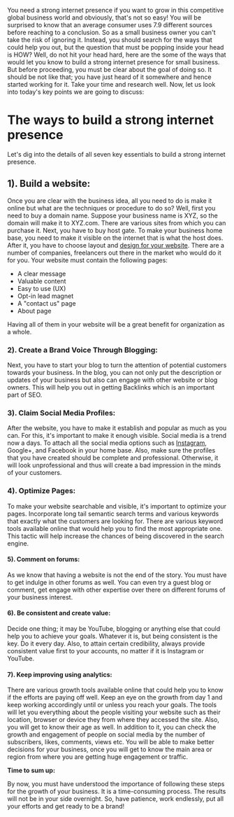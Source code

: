 You need a strong internet presence if you want to grow in this competitive global business world and obviously, that's not so easy! You will be surprised to know that an average consumer uses 7.9 different sources before reaching to a conclusion. So as a small business owner you can't take the risk of ignoring it. Instead, you should search for the ways that could help you out, but the question that must be popping inside your head is HOW? Well, do not hit your head hard, here are the some of the ways that would let you know to build a strong internet presence for small business. But before proceeding, you must be clear about the goal of doing so. It should be not like that; you have just heard of it somewhere and hence started working for it. Take your time and research well. Now, let us look into today's key points we are going to discuss:

# The ways to build a strong internet presence

Let's dig into the details of all seven key essentials to build a strong internet presence.

## 1). Build a website:

Once you are clear with the business idea, all you need to do is make it online but what are the techniques or procedure to do so? Well, first you need to buy a domain name. Suppose your business name is XYZ, so the domain will make it to XYZ.com. There are various sites from which you can purchase it. Next, you have to buy host gate. To make your business home base, you need to make it visible on the internet that is what the host does. After it, you have to choose layout and [design for your website](https://www.janbaskdigitaldesign.com/). There are a number of companies, freelancers out there in the market who would do it for you. Your website must contain the following pages:

- A clear message
- Valuable content
- Easy to use (UX)
- Opt-in lead magnet
- A "contact us" page
- About page

Having all of them in your website will be a great benefit for organization as a whole.

### 2). Create a Brand Voice Through Blogging:

Next, you have to start your blog to turn the attention of potential customers towards your business. In the blog, you can not only put the description or updates of your business but also can engage with other website or blog owners. This will help you out in getting Backlinks which is an important part of SEO.

### 3). Claim Social Media Profiles:

After the website, you have to make it establish and popular as much as you can. For this, it's important to make it enough visible. Social media is a trend now a days. To attach all the social media options such as [Instagram](https://www.janbaskdigitaldesign.com/blogs/best-time-to-post-on-instagram/), Google+, and Facebook in your home base. Also, make sure the profiles that you have created should be complete and professional. Otherwise, it will look unprofessional and thus will create a bad impression in the minds of your customers.

### 4). Optimize Pages:

To make your website searchable and visible, it's important to optimize your pages. Incorporate long tail semantic search terms and various keywords that exactly what the customers are looking for. There are various keyword tools available online that would help you to find the most appropriate one. This tactic will help increase the chances of being discovered in the search engine.

#### 5). Comment on forums:

As we know that having a website is not the end of the story. You must have to get indulge in other forums as well. You can even try a guest blog or comment, get engage with other expertise over there on different forums of your business interest.

#### 6). Be consistent and create value:

Decide one thing; it may be YouTube, blogging or anything else that could help you to achieve your goals. Whatever it is, but being consistent is the key. Do it every day. Also, to attain certain credibility, always provide consistent value first to your accounts, no matter if it is Instagram or YouTube.

#### 7). Keep improving using analytics:

There are various growth tools available online that could help you to know if the efforts are paying off well. Keep an eye on the growth from day 1 and keep working accordingly until or unless you reach your goals. The tools will let you everything about the people visiting your website such as their location, browser or device they from where they accessed the site. Also, you will get to know their age as well. In addition to it, you can check the growth and engagement of people on social media by the number of subscribers, likes, comments, views etc. You will be able to make better decisions for your business, once you will get to know the main area or region from where you are getting huge engagement or traffic.

**Time to sum up:**

By now, you must have understood the importance of following these steps for the growth of your business. It is a time-consuming process. The results will not be in your side overnight. So, have patience, work endlessly, put all your efforts and get ready to be a brand!
